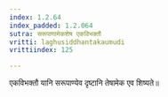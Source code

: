 ```yaml
---
index: 1.2.64
index_padded: 1.2.064
sutra: सरूपाणामेकशेष एकविभक्तौ
vritti: laghusiddhantakaumudi
vrittiindex: 125

---
```

एकविभक्तौ यानि सरूपाण्येव दृष्टानि तेषामेक एव शिष्यते॥